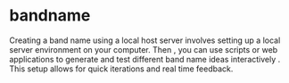 # bandname
Creating a band name using a local host server involves setting up a local server environment on your computer. Then , you can use scripts or web applications to generate and test different band name ideas interactively . This setup allows for quick iterations and real time feedback.
